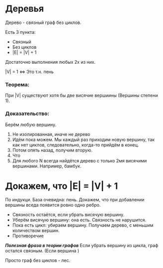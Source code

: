 # Деревья

Дерево - связный граф без циклов.

Есть 3 пункта:

- Связный
- Без циклов
- |E| = |V| + 1

Достаточно выполнения любых 2х из них.

|V| = 1 <=> Это т.н. пень

### Теорема:
При |V| существуют хотя бы две висячие вершиины (Вершины степени 1).

### Доказательство:
Берём любую вершину.
1. Не изолированная, иначе не дерево
2. Идём пока можем. Мы каждый раз приходим новую вершину, так как нет циклов, следовательно, когда-то прийдём в конец.
3. Потом опять назад, получим вторую.
4. Что
5. Для любого N всегда найдётся дерево с только 2мя висячими вершинами. Например, бамбук.

# Докажем, что |E| = |V| + 1
По индукци.
База очевидна: пень.
Докажем, что при добавлении вершины вседа появится ровно одно ребро.
- Связность остаётся, если убрать висячую вершину.
- Уберём висячую вершину: она есть. Связность не нарушится.
- Пока есть цикл: убираем вершину. Получаем дерево, с меньшим количеством вершин.
- Противоречие

***Полезная фраза в теории графов***
Если убрать вершину из цикла, граф остался связным. (Если вершина )

Просто граф без циклов - лес.
